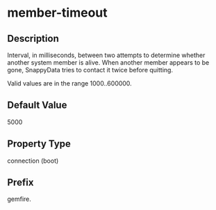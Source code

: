 # member-timeout

## Description

Interval, in milliseconds, between two attempts to determine whether another system member is alive. When another member appears to be gone, SnappyData tries to contact it twice before quitting.

Valid values are in the range 1000..600000.

## Default Value

5000

## Property Type

connection (boot)

## Prefix

gemfire.

